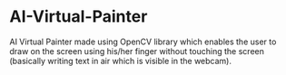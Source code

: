 # AI-Virtual-Painter
AI Virtual Painter made using OpenCV library which enables the user to draw on the screen using his/her finger without touching the screen (basically writing text in air which is visible in the webcam).
